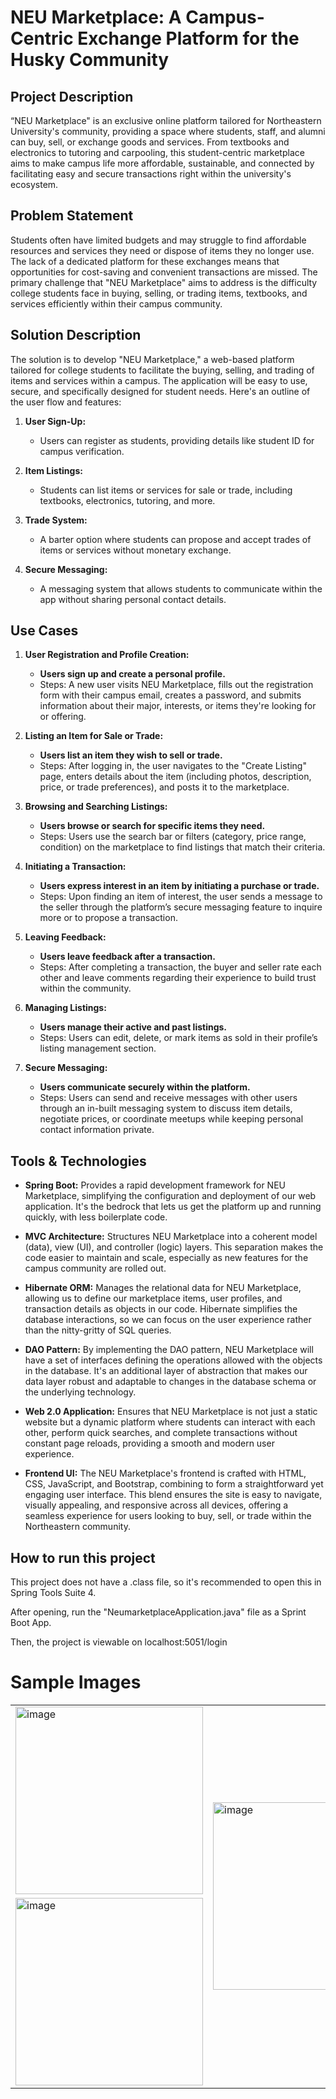 # NEU Marketplace: A Campus-Centric Exchange Platform for the Husky Community

## Project Description
“NEU Marketplace" is an exclusive online platform tailored for Northeastern University's community, providing a space where students, staff, and alumni can buy, sell, or exchange goods and services. From textbooks and electronics to tutoring and carpooling, this student-centric marketplace aims to make campus life more affordable, sustainable, and connected by facilitating easy and secure transactions right within the university's ecosystem.

## Problem Statement
Students often have limited budgets and may struggle to find affordable resources and services they need or dispose of items they no longer use. The lack of a dedicated platform for these exchanges means that opportunities for cost-saving and convenient transactions are missed. The primary challenge that "NEU Marketplace" aims to address is the difficulty college students face in buying, selling, or trading items, textbooks, and services efficiently within their campus community.

## Solution Description
The solution is to develop "NEU Marketplace," a web-based platform tailored for college students to facilitate the buying, selling, and trading of items and services within a campus. The application will be easy to use, secure, and specifically designed for student needs. Here's an outline of the user flow and features:

1. **User Sign-Up:**
   - Users can register as students, providing details like student ID for campus verification.
   
2. **Item Listings:**
   - Students can list items or services for sale or trade, including textbooks, electronics, tutoring, and more.
   
3. **Trade System:**
   - A barter option where students can propose and accept trades of items or services without monetary exchange.
   
4. **Secure Messaging:**
   - A messaging system that allows students to communicate within the app without sharing personal contact details.

## Use Cases

1. **User Registration and Profile Creation:**
   - **Users sign up and create a personal profile.**
   - Steps: A new user visits NEU Marketplace, fills out the registration form with their campus email, creates a password, and submits information about their major, interests, or items they're looking for or offering.

2. **Listing an Item for Sale or Trade:**
   - **Users list an item they wish to sell or trade.**
   - Steps: After logging in, the user navigates to the "Create Listing" page, enters details about the item (including photos, description, price, or trade preferences), and posts it to the marketplace.

3. **Browsing and Searching Listings:**
   - **Users browse or search for specific items they need.**
   - Steps: Users use the search bar or filters (category, price range, condition) on the marketplace to find listings that match their criteria.

4. **Initiating a Transaction:**
   - **Users express interest in an item by initiating a purchase or trade.**
   - Steps: Upon finding an item of interest, the user sends a message to the seller through the platform’s secure messaging feature to inquire more or to propose a transaction.

5. **Leaving Feedback:**
   - **Users leave feedback after a transaction.**
   - Steps: After completing a transaction, the buyer and seller rate each other and leave comments regarding their experience to build trust within the community.

6. **Managing Listings:**
   - **Users manage their active and past listings.**
   - Steps: Users can edit, delete, or mark items as sold in their profile’s listing management section.

7. **Secure Messaging:**
   - **Users communicate securely within the platform.**
   - Steps: Users can send and receive messages with other users through an in-built messaging system to discuss item details, negotiate prices, or coordinate meetups while keeping personal contact information private.

## Tools & Technologies

- **Spring Boot:** Provides a rapid development framework for NEU Marketplace, simplifying the configuration and deployment of our web application. It's the bedrock that lets us get the platform up and running quickly, with less boilerplate code.
  
- **MVC Architecture:** Structures NEU Marketplace into a coherent model (data), view (UI), and controller (logic) layers. This separation makes the code easier to maintain and scale, especially as new features for the campus community are rolled out.
  
- **Hibernate ORM:** Manages the relational data for NEU Marketplace, allowing us to define our marketplace items, user profiles, and transaction details as objects in our code. Hibernate simplifies the database interactions, so we can focus on the user experience rather than the nitty-gritty of SQL queries.
  
- **DAO Pattern:** By implementing the DAO pattern, NEU Marketplace will have a set of interfaces defining the operations allowed with the objects in the database. It's an additional layer of abstraction that makes our data layer robust and adaptable to changes in the database schema or the underlying technology.
  
- **Web 2.0 Application:** Ensures that NEU Marketplace is not just a static website but a dynamic platform where students can interact with each other, perform quick searches, and complete transactions without constant page reloads, providing a smooth and modern user experience.
  
- **Frontend UI:** The NEU Marketplace's frontend is crafted with HTML, CSS, JavaScript, and Bootstrap, combining to form a straightforward yet engaging user interface. This blend ensures the site is easy to navigate, visually appealing, and responsive across all devices, offering a seamless experience for users looking to buy, sell, or trade within the Northeastern community.

## How to run this project
This project does not have a .class file, so it's recommended to open this in Spring Tools Suite 4.

After opening, run the "NeumarketplaceApplication.java" file as a Sprint Boot App. 

Then, the project is viewable on localhost:5051/login


# Sample Images

<table>
  <tr>
    <td><img width="300" alt="image" src="https://github.com/noumaanahmed/neumarketplace/assets/145165787/2719894a-1fbd-40be-9616-c72ba7dce749"></td>
    <td rowspan="2"><img width="300" alt="image" src="https://github.com/noumaanahmed/neumarketplace/assets/145165787/591ae003-f357-435f-bb38-2f132dad2436"></td>
  </tr>
  <tr>
    <td><img width="300" alt="image" src="https://github.com/noumaanahmed/neumarketplace/assets/145165787/2d4fccaf-af7d-4889-b2d0-b7c4999b5651"></td>
  </tr>
</table>




